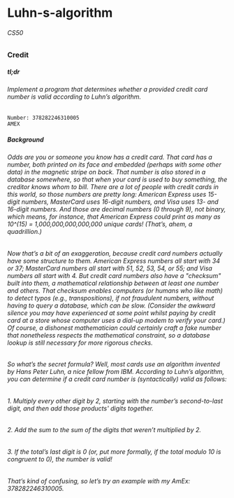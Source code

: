 # Luhn-s-algorithm
###### CS50

### Credit
##### tl;dr
###### Implement a program that determines whether a provided credit card number is valid according to Luhn’s algorithm.
```
Number: 378282246310005
AMEX
```

##### Background
###### Odds are you or someone you know has a credit card. That card has a number, both printed on its face and embedded (perhaps with some other data) in the magnetic stripe on back. That number is also stored in a database somewhere, so that when your card is used to buy something, the creditor knows whom to bill. There are a lot of people with credit cards in this world, so those numbers are pretty long: American Express uses 15-digit numbers, MasterCard uses 16-digit numbers, and Visa uses 13- and 16-digit numbers. And those are decimal numbers (0 through 9), not binary, which means, for instance, that American Express could print as many as 10^(15) = 1,000,000,000,000,000 unique cards! (That’s, ahem, a quadrillion.)

###### Now that’s a bit of an exaggeration, because credit card numbers actually have some structure to them. American Express numbers all start with 34 or 37; MasterCard numbers all start with 51, 52, 53, 54, or 55; and Visa numbers all start with 4. But credit card numbers also have a "checksum" built into them, a mathematical relationship between at least one number and others. That checksum enables computers (or humans who like math) to detect typos (e.g., transpositions), if not fraudulent numbers, without having to query a database, which can be slow. (Consider the awkward silence you may have experienced at some point whilst paying by credit card at a store whose computer uses a dial-up modem to verify your card.) Of course, a dishonest mathematician could certainly craft a fake number that nonetheless respects the mathematical constraint, so a database lookup is still necessary for more rigorous checks.

###### So what’s the secret formula? Well, most cards use an algorithm invented by Hans Peter Luhn, a nice fellow from IBM. According to Luhn’s algorithm, you can determine if a credit card number is (syntactically) valid as follows:

###### 1. Multiply every other digit by 2, starting with the number’s second-to-last digit, and then add those products' digits together.

###### 2. Add the sum to the sum of the digits that weren’t multiplied by 2.

###### 3. If the total’s last digit is 0 (or, put more formally, if the total modulo 10 is congruent to 0), the number is valid!

###### That’s kind of confusing, so let’s try an example with my AmEx: 378282246310005.
